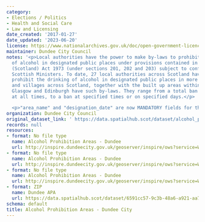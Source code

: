 ```yaml
---
category:
- Elections / Politics
- Health and Social Care
- Law and Licensing
date_created: '2017-01-27'
date_updated: '2023-06-20'
license: https://www.nationalarchives.gov.uk/doc/open-government-licence/version/3/
maintainer: Dundee City Council
notes: '<p>Local authorities have the power to make by-laws to prohibit the drinking
  of alcohol in designated public places under provisions contained in the Local Government
  (Scotland) Act 1973 (under sections 201, 202 and 203) subject to confirmation by
  Scottish Ministers. To date, 27 local authorities across Scotland have by-laws which
  prohibit the drinking of alcohol in designated public places in more than 480 towns
  and villages across Scotland, together with the built up areas within the city of
  Glasgow and Edinburgh have such by-laws. They range from a total ban on drinking
  at all times, to a ban at specified times or on specified days.</p>

  <p>"area_name" and "designation_date" are now MANDATORY fields for this dataset.</p>'
organization: Dundee City Council
original_dataset_link: ' https://data.spatialhub.scot/dataset/alcohol_prohibition_areas-dc'
records: null
resources:
- format: No file type
  name: Alcohol Prohibition Areas - Dundee
  url: http://inspire.dundeecity.gov.uk/geoserver/inspire/ows?service=WFS&version=2.0.0&request=getCapabilities
- format: No file type
  name: Alcohol Prohibition Areas - Dundee
  url: http://inspire.dundeecity.gov.uk/geoserver/inspire/ows?service=WFS&version=2.0.0&request=getCapabilities
- format: No file type
  name: Alcohol Prohibition Areas - Dundee
  url: http://inspire.dundeecity.gov.uk/geoserver/inspire/ows?service=WFS&version=2.0.0&request=getCapabilities
- format: ZIP
  name: Dundee APA
  url: https://data.spatialhub.scot/dataset/6591cc57-9c3b-48a6-a921-aa7a52c46ece/resource/2e4b25ea-ac13-4875-bbe1-fb657f6b96ef/download/dundee-apa.zip
schema: default
title: Alcohol Prohibition Areas - Dundee City
---
```

